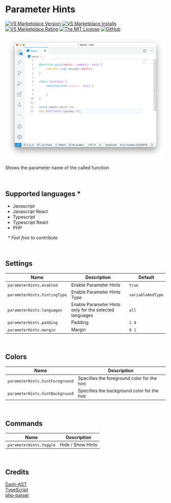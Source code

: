 # Parameter Hints

[![VS Marketplace Version](https://vsmarketplacebadge.apphb.com/version-short/DominicVonk.parameter-hints.svg?style=flat)](https://marketplace.visualstudio.com/items?itemName=DominicVonk.parameter-hints)
[![VS Marketplace Installs](https://vsmarketplacebadge.apphb.com/installs-short/DominicVonk.parameter-hints.svg?style=flat)](https://marketplace.visualstudio.com/items?itemName=DominicVonk.parameter-hints)
[![VS Marketplace Rating](https://vsmarketplacebadge.apphb.com/rating-short/DominicVonk.parameter-hints.svg?style=flat)](https://marketplace.visualstudio.com/items?itemName=DominicVonk.parameter-hints)
[![The MIT License](https://img.shields.io/badge/license-MIT-orange.svg?style=flat)](http://opensource.org/licenses/MIT)
[![GitHub](https://img.shields.io/github/issues/DominicVonk/vscode-parameter-hints.svg?style=flat)](https://github.com/DominicVonk/vscode-parameter-hints/issues)

![Preview](preview.png)

Shows the parameter name of the called function

&nbsp;
&nbsp; 

## Supported languages *
- Javascript
- Javascript React
- Typescript
- Typescript React
- PHP

&nbsp; 
\* _Feel free to contribute_

&nbsp;
&nbsp; 

## Settings

|Name|Description|Default|
---|---|---
|`parameterHints.enabled`|Enable Parameter Hints|`true`|
|`parameterHints.hintingType`|Enable Parameter Hints Type|`variableAndType`|
|`parameterHints.languages`|Enable Parameter Hints only for the selected languages|`all`|
|`parameterHints.padding`|Padding|`1 4`|
|`parameterHints.margin`|Margin|`0 1`|

&nbsp;
&nbsp;

## Colors

| Name | Description |
---|---
|`parameterHints.hintForeground`|Specifies the foreground color for the hint|
|`parameterHints.hintBackground`|Specifies the background color for the hint|

&nbsp;
&nbsp;

## Commands

|Name|Description|
---|---
|`parameterHints.toggle`|Hide / Show Hints|

&nbsp;
&nbsp;

## Credits
[Dash-AST](https://github.com/goto-bus-stop/dash-ast)  
[TypeScript](https://github.com/microsoft/typescript/)   
[php-parser](https://github.com/glayzzle/php-parser)